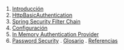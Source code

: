 1. [Introducción](./introduccion.md)
2. [HttpBasicAuthentication](./httpBasicAutentication.md)
3. [Spring Security Filter Chain](./filterChain.md)
4. [Configuración](./configuracion.md)
5. [In Memory Authentication Provider](./InMemoryAuthenticationProvider.md)
6. [Password Security](./passwordSecurity.md)
. [Glosario](./glosario.md)
. [Referencias](./referencias.md)